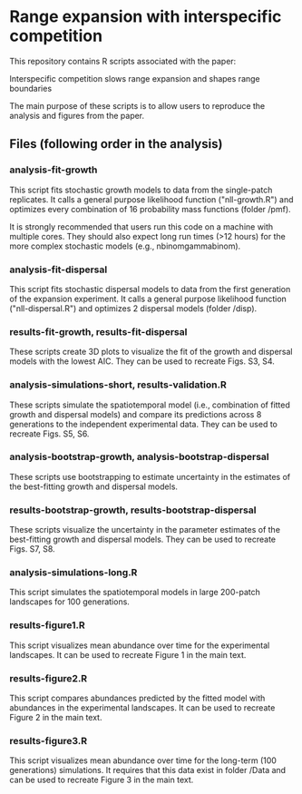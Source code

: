 # Range expansion with interspecific competition

This repository contains R scripts associated with the paper:

Interspecific competition slows range expansion and shapes range boundaries

The main purpose of these scripts is to allow users to reproduce the analysis and figures from the paper.

## Files (following order in the analysis)

### analysis-fit-growth

This script fits stochastic growth models to data from the single-patch replicates. It calls a general purpose likelihood function ("nll-growth.R") and optimizes every combination of 16 probability mass functions (folder /pmf). 

It is strongly recommended that users run this code on a machine with multiple cores. They should also expect long run times (>12 hours) for the more complex stochastic models (e.g., nbinomgammabinom).

### analysis-fit-dispersal

This script fits stochastic dispersal models to data from the first generation of the expansion experiment. It calls a general purpose likelihood function ("nll-dispersal.R") and optimizes 2 dispersal models (folder /disp). 

### results-fit-growth, results-fit-dispersal

These scripts create 3D plots to visualize the fit of the growth and dispersal models with the lowest AIC. They can be used to recreate Figs. S3, S4.

### analysis-simulations-short, results-validation.R

These scripts simulate the spatiotemporal model (i.e., combination of fitted growth and dispersal models) and compare its predictions across 8 generations to the independent experimental data. They can be used to recreate Figs. S5, S6.

### analysis-bootstrap-growth, analysis-bootstrap-dispersal

These scripts use bootstrapping to estimate uncertainty in the estimates of the best-fitting growth and dispersal models.

### results-bootstrap-growth, results-bootstrap-dispersal

These scripts visualize the uncertainty in the parameter estimates of the best-fitting growth and dispersal models. They can be used to recreate Figs. S7, S8.

### analysis-simulations-long.R

This script simulates the spatiotemporal models in large 200-patch landscapes for 100 generations.

### results-figure1.R

This script visualizes mean abundance over time for the experimental landscapes. It can be used to recreate Figure 1 in the main text.

### results-figure2.R

This script compares abundances predicted by the fitted model with abundances in the experimental landscapes. It can be used to recreate Figure 2 in the main text.

### results-figure3.R

This script visualizes mean abundance over time for the long-term (100 generations) simulations. It requires that this data exist in folder /Data and can be used to recreate Figure 3 in the main text.
